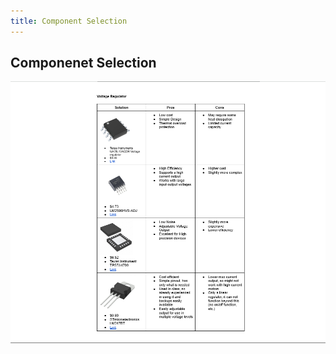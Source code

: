 ```yaml
---
title: Component Selection 
---
```

## Componenet Selection
<img src="docs/subfolder/ComponentSelection.png">
